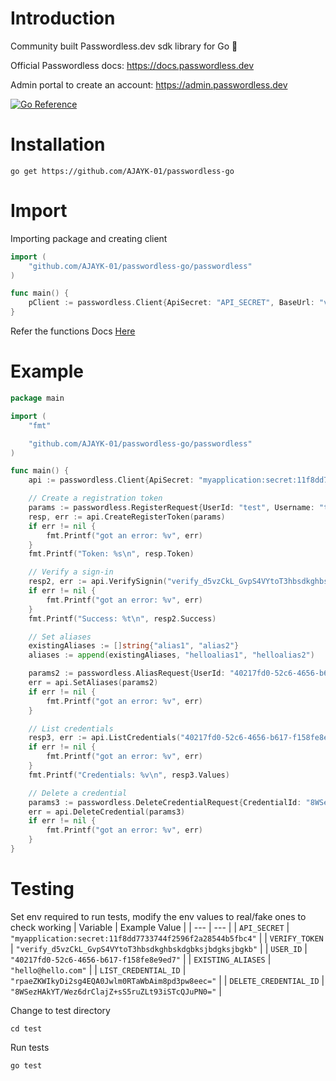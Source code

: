 # Introduction
Community built Passwordless.dev sdk library for Go  🚀

Official Passwordless docs: https://docs.passwordless.dev

Admin portal to create an account: https://admin.passwordless.dev

[![Go Reference](https://pkg.go.dev/badge/github.com/AJAYK-01/passwordless-go/passwordless.svg)](https://pkg.go.dev/github.com/AJAYK-01/passwordless-go/passwordless)

# Installation

``` 
go get https://github.com/AJAYK-01/passwordless-go
```

# Import

Importing package and creating client
```Go
import (
	"github.com/AJAYK-01/passwordless-go/passwordless"
)

func main() {
    pClient := passwordless.Client{ApiSecret: "API_SECRET", BaseUrl: "v4.passwordless.dev"}
}
```

Refer the functions Docs [Here](https://pkg.go.dev/github.com/AJAYK-01/passwordless-go/passwordless#pkg-functions)

# Example

```go
package main

import (
	"fmt"

	"github.com/AJAYK-01/passwordless-go/passwordless"
)

func main() {
	api := passwordless.Client{ApiSecret: "myapplication:secret:11f8dd7733744f2596f2a28544b5fbc4", BaseUrl: "v4.passwordless.dev"}

	// Create a registration token
	params := passwordless.RegisterRequest{UserId: "test", Username: "test", Displayname: "Test User"}
	resp, err := api.CreateRegisterToken(params)
	if err != nil {
		fmt.Printf("got an error: %v", err)
	}
	fmt.Printf("Token: %s\n", resp.Token)

	// Verify a sign-in
	resp2, err := api.VerifySignin("verify_d5vzCkL_GvpS4VYtoT3hbsdkghbskdgbksjbdgksjbgkb")
	if err != nil {
		fmt.Printf("got an error: %v", err)
	}
	fmt.Printf("Success: %t\n", resp2.Success)

	// Set aliases
	existingAliases := []string{"alias1", "alias2"}
	aliases := append(existingAliases, "helloalias1", "helloalias2")

	params2 := passwordless.AliasRequest{UserId: "40217fd0-52c6-4656-b617-f158fe8e9ed7", Aliases: aliases}
	err = api.SetAliases(params2)
	if err != nil {
		fmt.Printf("got an error: %v", err)
	}

	// List credentials
	resp3, err := api.ListCredentials("40217fd0-52c6-4656-b617-f158fe8e9ed7")
	if err != nil {
		fmt.Printf("got an error: %v", err)
	}
	fmt.Printf("Credentials: %v\n", resp3.Values)

	// Delete a credential
	params3 := passwordless.DeleteCredentialRequest{CredentialId: "8WSezHAkYT/Wez6drClajZ+sS5ruZLt93iSTcQJuPN0="}
	err = api.DeleteCredential(params3)
	if err != nil {
		fmt.Printf("got an error: %v", err)
	}
}
```

# Testing
Set env required to run tests, modify the env values to real/fake ones to check working
| Variable | Example Value |
| --- | --- |
| `API_SECRET` | `"myapplication:secret:11f8dd7733744f2596f2a28544b5fbc4"` |
| `VERIFY_TOKEN` | `"verify_d5vzCkL_GvpS4VYtoT3hbsdkghbskdgbksjbdgksjbgkb"` |
| `USER_ID` | `"40217fd0-52c6-4656-b617-f158fe8e9ed7"` |
| `EXISTING_ALIASES` | `"hello@hello.com"` |
| `LIST_CREDENTIAL_ID` | `"rpaeZKWIkyDi2sg4EQA0Jwlm0RTaWbAim8pd3pw8eec="` |
| `DELETE_CREDENTIAL_ID` | `"8WSezHAkYT/Wez6drClajZ+sS5ruZLt93iSTcQJuPN0="` |


Change to test directory
```
cd test
```
Run tests
```
go test
```

